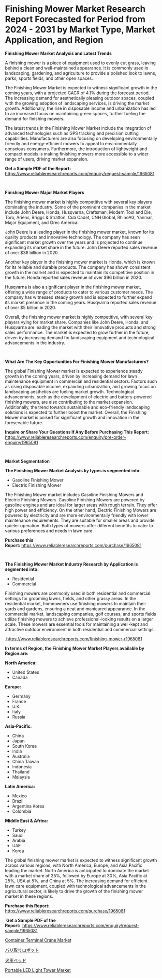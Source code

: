 <p><h1>Finishing Mower Market Research Report Forecasted for Period from 2024 -  2031 by Market Type, Market Application, and Region</h1></p><p><strong>Finishing Mower Market Analysis and Latest Trends</strong></p>
<p><p>A finishing mower is a piece of equipment used to evenly cut grass, leaving behind a clean and well-maintained appearance. It is commonly used in landscaping, gardening, and agriculture to provide a polished look to lawns, parks, sports fields, and other open spaces.</p><p>The Finishing Mower Market is expected to witness significant growth in the coming years, with a projected CAGR of 4.1% during the forecast period. The increasing demand for aesthetically pleasing outdoor spaces, coupled with the growing adoption of landscaping services, is driving the market growth. Additionally, the rise in disposable income and urbanization has led to an increased focus on maintaining green spaces, further fueling the demand for finishing mowers.</p><p>The latest trends in the Finishing Mower Market include the integration of advanced technologies such as GPS tracking and precision cutting capabilities. Manufacturers are also focusing on developing environmentally friendly and energy-efficient mowers to appeal to environmentally conscious consumers. Furthermore, the introduction of lightweight and compact models is making finishing mowers more accessible to a wider range of users, driving market expansion.</p></p>
<p><strong>Get a Sample PDF of the Report:&nbsp;</strong> <a href="https://www.reliableresearchreports.com/enquiry/request-sample/1965081">https://www.reliableresearchreports.com/enquiry/request-sample/1965081</a></p>
<p>&nbsp;</p>
<p><strong>Finishing Mower Major Market Players</strong></p>
<p><p>The finishing mower market is highly competitive with several key players dominating the industry. Some of the prominent companies in the market include John Deere, Honda, Husqvarna, Craftsman, Modern Tool and Die, Toro, Ariens, Briggs & Stratton, Cub Cadet, CNH Global, RhinoAG, Yanmar, Major Equipment, and Orec America.</p><p>John Deere is a leading player in the finishing mower market, known for its quality products and innovative technology. The company has seen significant market growth over the years and is projected to continue expanding its market share in the future. John Deere reported sales revenue of over $38 billion in 2020.</p><p>Another key player in the finishing mower market is Honda, which is known for its reliable and durable products. The company has shown consistent growth in the market and is expected to maintain its competitive position in the future. Honda reported sales revenue of over $96 billion in 2020.</p><p>Husqvarna is also a significant player in the finishing mower market, offering a wide range of products to cater to various customer needs. The company has witnessed steady growth and is expected to further expand its market presence in the coming years. Husqvarna reported sales revenue of over $5 billion in 2020.</p><p>Overall, the finishing mower market is highly competitive, with several key players vying for market share. Companies like John Deere, Honda, and Husqvarna are leading the market with their innovative products and strong sales performance. The market is expected to grow further in the future, driven by increasing demand for landscaping equipment and technological advancements in the industry.</p></p>
<p>&nbsp;</p>
<p><strong>What Are The Key Opportunities For Finishing Mower Manufacturers?</strong></p>
<p><p>The global Finishing Mower market is expected to experience steady growth in the coming years, driven by increasing demand for lawn maintenance equipment in commercial and residential sectors. Factors such as rising disposable income, expanding urbanization, and growing focus on landscaping aesthetics are fueling market growth. Technological advancements, such as the development of electric and battery-powered finishing mowers, are also contributing to the market expansion. Additionally, the trend towards sustainable and eco-friendly landscaping solutions is expected to further boost the market. Overall, the Finishing Mower market is poised for significant growth and innovation in the foreseeable future.</p></p>
<p><strong>Inquire or Share Your Questions If Any Before Purchasing This Report:</strong> <a href="https://www.reliableresearchreports.com/enquiry/pre-order-enquiry/1965081">https://www.reliableresearchreports.com/enquiry/pre-order-enquiry/1965081</a></p>
<p>&nbsp;</p>
<p><strong>Market Segmentation</strong></p>
<p><strong>The Finishing Mower Market Analysis by types is segmented into:</strong></p>
<p><ul><li>Gasoline Finishing Mower</li><li>Electric Finishing Mower</li></ul></p>
<p><p>The Finishing Mower market includes Gasoline Finishing Mowers and Electric Finishing Mowers. Gasoline Finishing Mowers are powered by gasoline engines and are ideal for larger areas with rough terrain. They offer high power and efficiency. On the other hand, Electric Finishing Mowers are powered by electricity and are more environmentally friendly with lower maintenance requirements. They are suitable for smaller areas and provide quieter operation. Both types of mowers offer different benefits to cater to various preferences and needs in lawn care.</p></p>
<p><strong>Purchase this Report:&nbsp;</strong><a href="https://www.reliableresearchreports.com/purchase/1965081">https://www.reliableresearchreports.com/purchase/1965081</a></p>
<p>&nbsp;</p>
<p><strong>The Finishing Mower Market Industry Research by Application is segmented into:</strong></p>
<p><ul><li>Residential</li><li>Commercial</li></ul></p>
<p><p>Finishing mowers are commonly used in both residential and commercial settings for grooming lawns, fields, and other grassy areas. In the residential market, homeowners use finishing mowers to maintain their yards and gardens, ensuring a neat and manicured appearance. In the commercial market, landscaping companies, golf courses, and sports fields utilize finishing mowers to achieve professional-looking results on a larger scale. These mowers are essential tools for maintaining a well-kept and attractive outdoor environment in both residential and commercial settings.</p></p>
<p><a href="https://www.reliableresearchreports.com/finishing-mower-r1965081">&nbsp;https://www.reliableresearchreports.com/finishing-mower-r1965081</a></p>
<p><strong>In terms of Region, the Finishing Mower Market Players available by Region are:</strong></p>
<p>
    <p> <strong> North America: </strong>
        <ul>
            <li>United States</li>
            <li>Canada</li>
        </ul>
        </p> 
    <p> <strong> Europe: </strong>
        <ul>
            <li>Germany</li>
            <li>France</li>
            <li>U.K.</li>
            <li>Italy</li>
            <li>Russia</li>
        </ul>
        </p> 
    <p> <strong> Asia-Pacific: </strong>
        <ul>
            <li>China</li>
            <li>Japan</li>
            <li>South Korea</li>
            <li>India</li>
            <li>Australia</li>
            <li>China Taiwan</li>
            <li>Indonesia</li>
            <li>Thailand</li>
            <li>Malaysia</li>
        </ul>
        </p> 
    <p> <strong> Latin America: </strong>
        <ul>
            <li>Mexico</li>
            <li>Brazil</li>
            <li>Argentina Korea</li>
            <li>Colombia</li>
        </ul>
        </p> 
    <p> <strong> Middle East & Africa: </strong>
        <ul>
            <li>Turkey</li>
            <li>Saudi</li>
            <li>Arabia</li>
            <li>UAE</li>
            <li>Korea</li>
        </ul>
    </p>
    </p>
<p><p>The global finishing mower market is expected to witness significant growth across various regions, with North America, Europe, and Asia Pacific leading the market. North America is anticipated to dominate the market with a market share of 35%, followed by Europe at 30%, Asia Pacific at 25%, USA at 5%, and China at 5%. The increasing demand for efficient lawn care equipment, coupled with technological advancements in the agricultural sector, is likely to drive the growth of the finishing mower market in these regions.</p></p>
<p><strong>Purchase this Report: </strong><a href="https://www.reliableresearchreports.com/purchase/1965081">https://www.reliableresearchreports.com/purchase/1965081</a></p>
<p>&nbsp;<strong>Get a Sample PDF of the Report:&nbsp;&nbsp;</strong><a href="https://www.reliableresearchreports.com/enquiry/request-sample/1965081">https://www.reliableresearchreports.com/enquiry/request-sample/1965081</a></p>
<p><strong></strong></p>
<p><p><a href="https://github.com/tamvrosiya/Market-Research-Report-List-3/blob/main/container-terminal-crane-market.md">Container Terminal Crane Market</a></p><p><a href="https://github.com/avbqbctihcbe2/Market-Research-Report-List-1/blob/main/677277734487.md">バリ取りロボット</a></p><p><a href="https://github.com/one-cool-chick/Market-Research-Report-List-1/blob/main/362604834486.md">犬用ベッド</a></p><p><a href="https://github.com/changoleonlaverguenzanoexiste/Market-Research-Report-List-3/blob/main/portable-led-light-tower-market.md">Portable LED Light Tower Market</a></p></p>